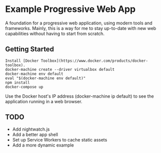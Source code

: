 # Example Progressive Web App

A foundation for a progressive web application, using modern tools and frameworks.
Mainly, this is a way for me to stay up-to-date with new web capabilities without
having to start from scratch.

## Getting Started
```
Install [Docker Toolbox](https://www.docker.com/products/docker-toolbox).
docker-machine create --driver virtualbox default
docker-machine env default
eval "$(docker-machine env default)"
npm install
docker-compose up
```
Use the Docker host's IP address (docker-machine ip default) to see the application running in a web browser.

## TODO
- Add nightwatch.js
- Add a better app shell
- Set up Service Workers to cache static assets
- Add a more dynamic example

